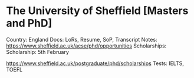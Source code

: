 # The University of Sheffield [Masters and PhD]

Country: England
Docs: LoRs, Resume, SoP, Transcript
Notes: https://www.sheffield.ac.uk/acse/phd/opportunities
Scholarships: Scholarship: 5th February

https://www.sheffield.ac.uk/postgraduate/phd/scholarships
Tests: IELTS, TOEFL